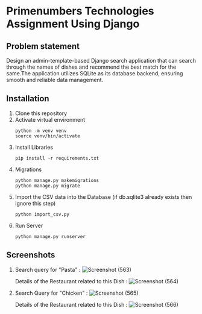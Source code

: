 # Primenumbers Technologies Assignment Using Django

## Problem statement
Design an admin-template-based Django search application that can search through the names of dishes and recommend the best match for the same.The application utilizes SQLite as its database backend, ensuring smooth and reliable data management.

## Installation 
1. Clone this repository
2. Activate virtual environment
   ```
   python -m venv venv
   source venv/bin/activate
   ```
3. Install Libraries
   ```
   pip install -r requirements.txt
   ```
4. Migrations
   ```
   python manage.py makemigrations
   python manage.py migrate
   ```
5. Import the CSV data into the Database (if db.sqlite3 already exists then ignore this step)
   ```
   python import_csv.py
   ```
6. Run Server
   ```
   python manage.py runserver
   ```

## Screenshots

1. Search query for "Pasta" :
   ![Screenshot (563)](https://github.com/Aryan200902/Django-Dish-Search-App/assets/94388629/038b209a-455a-4236-82a7-c5336d8f1148)

   Details of the Restaurant related to this Dish :
   ![Screenshot (564)](https://github.com/Aryan200902/Django-Dish-Search-App/assets/94388629/d21e0e75-bce0-4126-a06f-02de0c1a0cc3)

2. Search Query for "Chicken" :
   ![Screenshot (565)](https://github.com/Aryan200902/Django-Dish-Search-App/assets/94388629/cf415aa7-27e1-41ea-87c2-844c546b6d50)

   Details of the Restaurant related to this Dish :
   ![Screenshot (566)](https://github.com/Aryan200902/Django-Dish-Search-App/assets/94388629/f8bfdc98-10af-4a7f-8283-d77e3aa45e2f)
